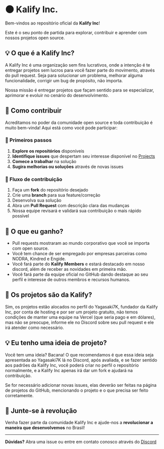 # 🌑 Kalify Inc.

Bem-vindos ao repositório oficial da **Kalify Inc**! 

Este é o seu ponto de partida para explorar, contribuir e aprender com nossos projetos open source.

## 💡 O que é a Kalify Inc?

A Kalify Inc é uma organização sem fins lucrativos, onde a intenção é te entregar projetos sem lucros para você fazer parte do movimento, através do pull request. Seja para solucionar um problema, melhorar alguma funcionalidade, corrigir um bug de propósito, não importa.

Nossa missão é entregar projetos que façam sentido para se especializar, aprimorar e evoluir no cenário do desenvolvimento.

## 🤝 Como contribuir

Acreditamos no poder da comunidade open source e toda contribuição é muito bem-vinda! Aqui está como você pode participar:

### 🚀 Primeiros passos

1. **Explore os repositórios** disponíveis
2. **Identifique issues** que despertam seu interesse disponível no [Projects](https://github.com/orgs/Kalify-Inc/projects/1)
3. **Comece a trabalhar** na solução
4. **Sugira melhorias ou soluções** através de novas issues

### 🔄 Fluxo de contribuição

1. Faça um **fork** do repositório desejado
2. Crie uma **branch** para sua feature/correção
3. Desenvolva sua solução
4. Abra um **Pull Request** com descrição clara das mudanças
5. Nossa equipe revisará e validará sua contribuição o mais rápido possível

## 🤑 O que eu ganho?
- Pull requests mostraram ao mundo corporativo que você se importa com open source.
- Você tem chance de ser empregado por empresas parceiras como NODRA, Kindred e Engide.
- Você fará parte do **Kalify Members** e estará destacado em nosso discord, além de receber as novidades em primeira mão.
- Você fará parte da equipe oficial no GitHub dando destaque ao seu perfil e interesse de outros membros e recursos humanos.

## 📁 Os projetos são da Kalify?
Sim, os projetos estão alocados no perfil do Yagasaki7K, fundador da Kalify Inc, por conta de hosting e por ser um projeto gratuito, não temos condições
de manter uma equipe na Vercel (que seria pago e em dólares), mas não se preocupe, informe ele no Discord sobre seu pull request e ele irá atender como necessário.

## 💡 Eu tenho uma ideia de projeto?
Você tem uma ideia? Bacana! 
O que recomendamos é que essa ideia seja apresentada ao Yagasaki7K lá no Discord, após avaliada, e se fazer sentido aos padrões da Kalify Inc, você poderá criar no perfil o repositório normalmente, e a Kalify Inc apenas irá dar um fork e ajudará na contribuição.

Se for necessário adicionar novas issues, elas deverão ser feitas na página de projetos do GitHub, mencionando o projeto e o que precisa ser feito corretamente.

## 🌟 Junte-se à revolução

Venha fazer parte da comunidade Kalify Inc e ajude-nos a **revolucionar a maneira que desenvolvemos** no Brasil!

---

**Dúvidas?** Abra uma issue ou entre em contato conosco através do [Discord](https://discord.gg/jhSepmE7nN)
